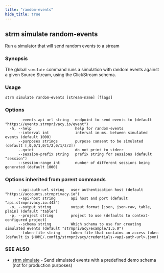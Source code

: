 ```yaml
---
title: "random-events"
hide_title: true
---
```

## strm simulate random-events

Run a simulator that will send random events to a stream

### Synopsis

The global `simulate` command runs a simulation with random events against a given Source Stream, using the ClickStream
schema.

### Usage

```
strm simulate random-events [stream-name] [flags]
```

### Options

```
      --events-api-url string   endpoint to send events to (default "https://events.strmprivacy.io/event")
  -h, --help                    help for random-events
      --interval int            interval in ms. between simulated events (default 1000)
      --purposes strings        purpose consent to be simulated (default [,0,0/1,0/1/2,0/1/2/3])
      --quiet                   do not print to stderr
      --session-prefix string   prefix string for sessions (default "session")
      --session-range int       number of different sessions being generated (default 1000)
```

### Options inherited from parent commands

```
      --api-auth-url string   user authentication host (default "https://accounts.strmprivacy.io")
      --api-host string       api host and port (default "api.strmprivacy.io:443")
  -o, --output string         output format [json, json-raw, table, plain] (default "table")
  -p, --project string        project to use (defaults to context-configured project)
      --schema string         Which schema to use for creating simulated events (default "strmprivacy/example/1.5.0")
      --token-file string     token file that contains an access token (default is $HOME/.config/strmprivacy/credentials-<api-auth-url>.json)
```

### SEE ALSO

* [strm simulate](docs/04-reference/01-cli-reference/strm/simulate/index.md)	 - Send simulated events with a predefined demo schema (not for production purposes)


